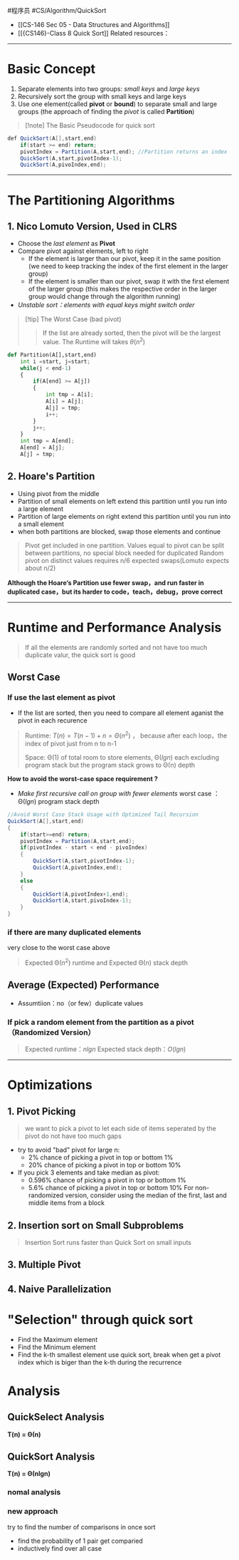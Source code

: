 #程序员 #CS/Algorithm/QuickSort 

-  [[CS-146 Sec 05 - Data Structures and Algorithms]]
- [[{CS146}-Class 8 Quick Sort]]
Related resources：

---
# Basic Concept
1. Separate elements into two groups: *small keys* and *large keys*
2. Recursively sort the group with small keys and large keys
3. Use one element(called **pivot** or **bound**) to separate small and large groups (the approach of finding the *pivot* is called **Partition**)

>[!note] The Basic Pseudocode for quick sort
```java
def QuickSort(A[],start,end)
	if(start >= end) return;
	pivotIndex = Partition(A,start,end); //Partition returns an index
	QuickSort(A,start,pivotIndex-1);
	QuickSort(A,pivoIndex,end);
```
---
# The Partitioning Algorithms
## 1. Nico Lomuto Version, Used in CLRS
- Choose the *last element*  as **Pivot**
- Compare pivot against elements, left to right
	- If the element is larger than our pivot, keep it in the same position (we need to keep tracking the index of the first element in the larger group)
	- If the element is smaller than our pivot, swap it with the first element of the larger group (this makes the respective order in the larger group would change through the algorithm running)
- *Unstable sort：elements with equal keys might switch order*
>[!tip] The Worst Case (bad pivot)
>> If the list are already sorted, then the pivot will be the largest value.
>> The Runtime will takes $θ(n^2)$

```python
def Partition(A[],start,end)
	int i =start, j=start;
	while(j < end-1)
	{
		if(A[end] >= A[j])
		{
			int tmp = A[i];
			A[i] = A[j];
			A[j] = tmp;
			i++;
		}
		j++;
	}
	int tmp = A[end];
	A[end] = A[j];
	A[j] = tmp;
```
## 2. Hoare's Partition
- Using pivot from the middle
- Partition of small elements on left extend this partition until you run into a large element
- Partition of large elements on right extend this partition until you run into a small element
- when both partitions are blocked, swap those elements and continue 
> Pivot get included in one partition.
> Values equal to pivot can be split between partitions, no special block needed for duplicated
> Random pivot on distinct values requires n/6 expected swaps(Lomuto expects about n/2)

**Although the Hoare‘s Partition use fewer swap，and run faster in duplicated case，but its harder to code，teach，debug，prove correct**

---
# Runtime and Performance Analysis
> If all the elements are randomly sorted and not have too much duplicate valur, the quick sort is good
## Worst Case
### If use the last element as pivot
- If the list are sorted, then you need to compare all element aganist the pivot in each recurence
> Runtime:  $T(n) = T(n-1)+n=Θ(n^2)$ ， because after each loop，the index of pivot just from n to n-1
> 
> Space: Θ(1) of total room to store elements, Θ($lgn$) each excluding program stack but the program stack grows to Θ(n) depth

**How to avoid the worst-case space requirement ?** 
- *Make first recursive call on group with fewer elements*
worst case ：Θ($lgn$) program stack depth
```java
//Avoid Worst Case Stack Usage with Optimized Tail Recursion
QuickSort(A[],start,end)
{
	if(start>=end) return;
	pivotIndex = Partition(A,start,end);
	if(pivotIndex - start < end - pivoIndex)
	{
		QuickSort(A,start,pivotIndex-1);
		QuickSort(A,pivotIndex,end);
	}
	else
	{
		QuickSort(A,pivotIndex+1,end);
		QuickSort(A,start,pivoIndex-1);
	}
}
```
### if there are many duplicated elements
very close to the worst case above
> Expected Θ($n^2$) runtime and
> Expected Θ(n) stack depth
## Average (Expected) Performance
- Assumtiion：no（or few）duplicate values
### If pick a random element from the partition as a pivot（Randomized Version）
> Expected runtime：$nlgn$
> Expected stack depth：$O(lgn)$

---
# Optimizations
## 1. Pivot Picking
> we want to pick a pivot to let each side of items seperated by the pivot do not have too much gaps
- try to avoid "bad" pivot for large n:
	- 2% chance of picking a pivot in top or bottom 1%
	- 20% chance of picking a pivot in top or bottom 10%
- If you pick 3 elements and take median as pivot:
	- 0.596% chance of picking a pivot in top or bottom 1%
	- 5.6% chance of picking a pivot in top or bottom 10%
For non-randomized version, consider using the median of  the first, last and middle items from a block

## 2. Insertion sort on Small Subproblems
> Insertion Sort runs faster than Quick Sort on small inputs

## 3. Multiple Pivot

## 4. Naive Parallelization
# "Selection" through quick sort
- Find the Maximum element
- Find the Minimum element
- Find the k-th smallest element
use quick sort, break when get a pivot index which is biger than the k-th during the recurrence

# Analysis
## QuickSelect Analysis
**T(n) = Θ(n)**

## QuickSort Analysis
**T(n) = Θ(nlgn)**
### nomal analysis
### new approach
try to find the number of comparisons in once sort
- find the probability of 1 pair get comparied
- inductively find over all case
